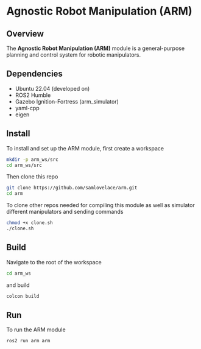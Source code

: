 # Agnostic Robot Manipulation (ARM)

## Overview

The **Agnostic Robot Manipulation (ARM)** module is a general-purpose planning and control system for robotic manipulators.


## Dependencies

- Ubuntu 22.04 (developed on)
- ROS2 Humble
- Gazebo Ignition-Fortress (arm_simulator)
- yaml-cpp
- eigen

## Install

To install and set up the ARM module, first create a workspace

```sh
mkdir -p arm_ws/src
cd arm_ws/src
```

Then clone this repo

```sh
git clone https://github.com/samlovelace/arm.git
cd arm
```

To clone other repos needed for compiling this module as well as simulator different manipulators and sending commands

```sh
chmod +x clone.sh
./clone.sh
```

## Build

Navigate to the root of the workspace

```sh
cd arm_ws
```

and build

```sh
colcon build
```

## Run

To run the ARM module

```sh
ros2 run arm arm
```
